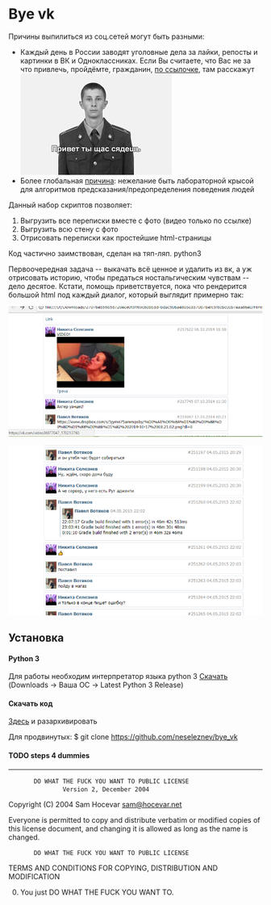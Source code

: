 # Bye vk

Причины выпилиться из соц.сетей могут быть разными:
 * Каждый день в России заводят уголовные дела за лайки, репосты и картинки в ВК и Одноклассниках.
 Если Вы считаете, что Вас не за что привлечь, пройдёмте, гражданин, [по ссылочке](https://medialeaks.ru/2907bva-idyom-na-posadku/), там расскажут
 ![](static/hello.jpg)
 * Более глобальная [причина](https://vc.ru/43175-pochemu-stoit-udalit-vse-akkaunty-v-socialnyh-setyah): нежелание быть лабораторной крысой для алгоритмов предсказания/предопределения поведения людей

Данный набор скриптов позволяет:
1. Выгрузить все переписки вместе с фото (видео только по ссылке)
2. Выгрузить всю стену с фото
3. Отрисовать переписки как простейшие html-страницы

Код частично заимствован, сделан на тяп-ляп. python3

Первоочередная задача -- выкачать всё ценное и удалить из вк, а уж отрисовать историю,
чтобы предаться ностальгическим чувствам -- дело десятое. Кстати, помощь приветствуется, пока что рендерится большой html под каждый диалог, который выглядит примерно так:

![Видео пока только по ссылке](static/wall1.png)

![](static/wall2.png)

## Установка

#### Python 3

Для работы необходим интерпретатор языка python 3 [Скачать](https://www.python.org/) (Downloads -> Ваша ОС -> Latest Python 3 Release)

#### Скачать код

[Здесь](TODO_link_zip) и разархивировать

Для продвинутых: $ git clone https://github.com/neseleznev/bye_vk

#### TODO steps 4 dummies

______________________________________________________

           DO WHAT THE FUCK YOU WANT TO PUBLIC LICENSE
                   Version 2, December 2004

Copyright (C) 2004 Sam Hocevar <sam@hocevar.net>

Everyone is permitted to copy and distribute verbatim or modified
copies of this license document, and changing it is allowed as long
as the name is changed.

           DO WHAT THE FUCK YOU WANT TO PUBLIC LICENSE
  TERMS AND CONDITIONS FOR COPYING, DISTRIBUTION AND MODIFICATION

 0. You just DO WHAT THE FUCK YOU WANT TO.

